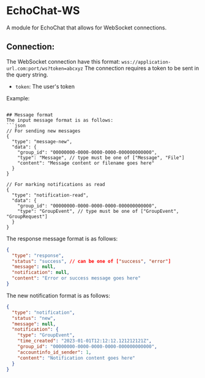# EchoChat-WS
A module for EchoChat that allows for WebSocket connections.

## Connection:
The WebSocket connection have this format: `wss://application-url.com:port/ws?token=abcxyz`
The connection requires a token to be sent in the query string.
- `token`: The user's token

Example:
```

## Message format
The input message format is as follows:
```json
// For sending new messages
{
  "type": "message-new",
  "data": {
    "group_id": "00000000-0000-0000-0000-000000000000",
    "type": "Message", // type must be one of ["Message", "File"]
    "content": "Message content or filename goes here"
  }
}

// For marking notifications as read
{
  "type": "notification-read",
  "data": {
    "group_id": "00000000-0000-0000-0000-000000000000",
    "type": "GroupEvent", // type must be one of ["GroupEvent", "GroupRequest"]
  }
}
```

The response message format is as follows:
```json
{
  "type": "response",
  "status": "success", // can be one of ["success", "error"]
  "message": null,
  "notification": null,
  "content": "Error or success message goes here"
}
```

The new notification format is as follows:
```json
{
  "type": "notification",
  "status": "new",
  "message": null,
  "notification": {
    "type": "GroupEvent",
    "time_created": "2023-01-01T12:12:12.121212121Z",
    "group_id": "00000000-0000-0000-0000-000000000000",
    "accountinfo_id_sender": 1,
    "content": "Notification content goes here"
  }
}
```
